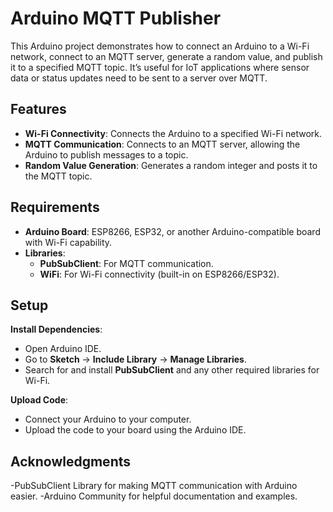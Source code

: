 # Arduino MQTT Publisher

This Arduino project demonstrates how to connect an Arduino to a Wi-Fi network, connect to an MQTT server, generate a random value, and publish it to a specified MQTT topic. It’s useful for IoT applications where sensor data or status updates need to be sent to a server over MQTT.

## Features

- **Wi-Fi Connectivity**: Connects the Arduino to a specified Wi-Fi network.
- **MQTT Communication**: Connects to an MQTT server, allowing the Arduino to publish messages to a topic.
- **Random Value Generation**: Generates a random integer and posts it to the MQTT topic.

## Requirements

- **Arduino Board**: ESP8266, ESP32, or another Arduino-compatible board with Wi-Fi capability.
- **Libraries**:
  - **PubSubClient**: For MQTT communication.
  - **WiFi**: For Wi-Fi connectivity (built-in on ESP8266/ESP32).

## Setup


 **Install Dependencies**:
   - Open Arduino IDE.
   - Go to **Sketch** -> **Include Library** -> **Manage Libraries**.
   - Search for and install **PubSubClient** and any other required libraries for Wi-Fi.
     
   
 **Upload Code**:
   - Connect your Arduino to your computer.
   - Upload the code to your board using the Arduino IDE.
     
  
## Acknowledgments
-PubSubClient Library for making MQTT communication with Arduino easier.
-Arduino Community for helpful documentation and examples.
